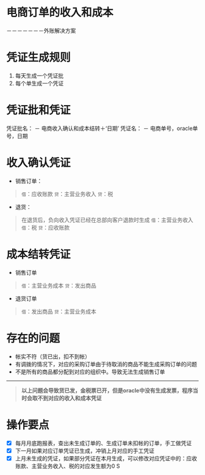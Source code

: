 <!-- slide -->
# 电商订单的收入和成本
 －－－－－－－外账解决方案

<!-- slide -->
# 凭证生成规则
1. 每天生成一个凭证批
2. 每个单生成一个凭证
<!-- slide-->

# 凭证批和凭证
凭证批名：
－ 电商收入确认和成本结转＋‘日期’
凭证名：
－ 电商单号，oracle单号，日期
<!-- slide -->

# 收入确认凭证
- 销售订单：
>`借`：应收账款
>   ``贷``：主营业务收入
>  ``贷``：税
- 退货：
> 在退货后，负向收入凭证已经在总部向客户退款时生成
>`借`：主营业务收入
`借`：税
`贷`：应收账款

<!-- slide -->
# 成本结转凭证
- 销售订单
>`借`：主营业务成本
>   ``贷``：发出商品

- 退货订单
>`借`：发出商品
>   ``贷``：主营业务成本

<!-- slide -->
# 存在的问题
+ 帐实不符（货已出，扣不到帐）
+ 有调拨的情况下，对应的采购订单由于待取消的商品不能生成采购订单的问题
+ 不是所有的商品都分配到对应的组织中。导致无法生成销售订单
------
>   __以上问题会导致货已发，金税票已开，但是oracle中没有生成发票，程序当时会取不到对应的收入和成本凭证__
<!-- slide -->

# 操作要点

- [x] 每月月底跑报表，查出未生成订单的、生成订单未扣帐的订单，手工做凭证
- [x] 下一月如果对应订单凭证已生成，冲销上月对应的手工凭证
- [x] 上月未生成的凭证，如果部分凭证在本月生成，可以修改对应凭证中的：应收账款、主营业务收入、税的对应发生额为0
S
